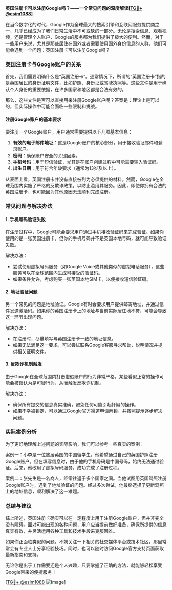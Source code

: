 **英国注册卡可以注册Google吗？——一个常见问题的深度解读[[TG💪+ @esim1088](https://t.me/s/esim1088)]**

在当今数字化的时代，Google作为全球最大的搜索引擎和互联网服务提供商之一，几乎已经成为了我们日常生活中不可或缺的一部分。无论是搜索信息、观看视频，还是管理个人账户，Google的服务都为我们提供了极大的便利。然而，对于一些用户来说，尤其是那些居住在国外或者需要使用国外身份信息的人群，他们可能会遇到一个问题：英国注册卡可以注册Google吗？

### 英国注册卡与Google账户的关系

首先，我们需要明确什么是“英国注册卡”。通常情况下，所谓的“英国注册卡”指的是英国居民的身份证明文件，比如护照、身份证或驾驶执照等。这些文件是用于确认个人身份的重要依据，在许多国家和地区都是合法有效的。

那么，这些文件是否可以直接用来注册Google账户呢？答案是：理论上是可以的，但实际操作中可能会面临一些限制和挑战。

#### 注册Google账户的基本要求

要注册一个Google账户，用户通常需要提供以下几项基本信息：

1. **有效的电子邮件地址**：这是Google账户的核心部分，用于接收验证邮件和登录账户。
2. **密码**：确保账户安全的关键因素。
3. **手机号码**：用于短信验证，尤其是在账户创建过程中可能需要输入验证码。
4. **出生日期**：用于符合年龄要求（通常为13岁及以上）。

从表面上看，英国注册卡并没有直接被列为必须提供的材料。然而，Google在全球范围内实施了严格的反欺诈政策，以防止滥用其服务。因此，即使你拥有合法的英国注册卡，也可能因为其他原因无法顺利完成注册。

### 常见问题与解决办法

#### 1. 手机号码验证失败

在注册过程中，Google可能会要求用户通过手机接收验证码来完成验证。如果你使用的是一张英国注册卡，但你的手机号码并不是英国本地号码，就可能导致验证失败。

解决办法：
- 尝试使用虚拟号码服务（如Google Voice或其他类似的虚拟电话服务），这些服务可以在全球范围内生成可接受的验证码。
- 如果条件允许，考虑购买一张英国本地SIM卡，以便接收短信验证码。

#### 2. 地址验证问题

另一个常见的问题是地址验证。Google有时会要求用户提供邮寄地址，并通过信件发送激活码。如果你的英国注册卡上的地址与当前实际居住地不符，可能会导致这一环节出现问题。

解决办法：
- 在注册时，尽量填写与英国注册卡一致的地址信息。
- 如果无法满足这一要求，可以尝试联系Google客服寻求帮助，说明情况并提供相关证明文件。

#### 3. 反欺诈机制触发

由于Google在全球范围内打击虚假账户的行为非常严格，某些看似正常的操作可能会被误认为是可疑行为，从而触发反欺诈机制。

解决办法：
- 确保所有提交的信息真实准确，避免任何可能引起怀疑的操作。
- 如果不幸被锁定，可以通过Google官方渠道申请解锁，并按照提示逐步解决问题。

### 实际案例分析

为了更好地理解上述问题的实际影响，我们可以参考一些真实的案例：

案例一：小李是一位旅居英国的中国留学生，他希望通过自己的英国护照注册Google账户。但在填写信息时，由于他的手机号码是中国号码，始终无法通过验证。后来，他改用了虚拟号码服务，成功完成了注册过程。

案例二：张先生是一名商人，经常往返于多个国家之间。当他试图用英国驾照注册Google账户时，遇到了地址验证的问题。经过多次尝试，他最终选择了更新驾照上的地址信息，顺利解决了这一难题。

### 总结与建议

综上所述，英国注册卡确实可以在一定程度上用于注册Google账户，但并非完全没有障碍。面对可能出现的各种问题，用户应当提前做好准备，确保所提供的信息真实有效，并灵活运用各种工具和技术手段来克服困难。

如果你正面临类似的问题，不妨关注一下相关的社交媒体平台或技术社区，那里常常会有专业人士分享经验技巧。同时，也可以随时访问Google官方支持页面获取最新指南和支持。

无论你是出于工作需要还是个人兴趣，只要掌握了正确的方法，就能够轻松享受Google带来的便捷服务！

[[TG💪+ @esim1088](https://t.me/s/esim1088) ![Image](https://i.postimg.cc/4NQfJmqS/Snipaste-2025-05-13-00-14-12.png)]